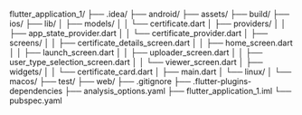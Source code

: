 flutter_application_1/
├── .idea/
├── android/
├── assets/
├── build/
├── ios/
├── lib/
│   ├── models/
│   │   └── certificate.dart
│   ├── providers/
│   │   ├── app_state_provider.dart
│   │   └── certificate_provider.dart
│   ├── screens/
│   │   ├── certificate_details_screen.dart
│   │   ├── home_screen.dart
│   │   ├── launch_screen.dart
│   │   ├── uploader_screen.dart
│   │   ├── user_type_selection_screen.dart
│   │   └── viewer_screen.dart
│   ├── widgets/
│   │   └── certificate_card.dart
│   ├── main.dart
│   └── linux/
│   └── macos/
├── test/
├── web/
├── .gitignore
├── .flutter-plugins-dependencies
├── analysis_options.yaml
├── flutter_application_1.iml
└── pubspec.yaml
